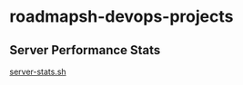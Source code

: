 # roadmapsh-devops-projects

## Server Performance Stats 
[server-stats.sh](https://roadmap.sh/projects/server-stats)